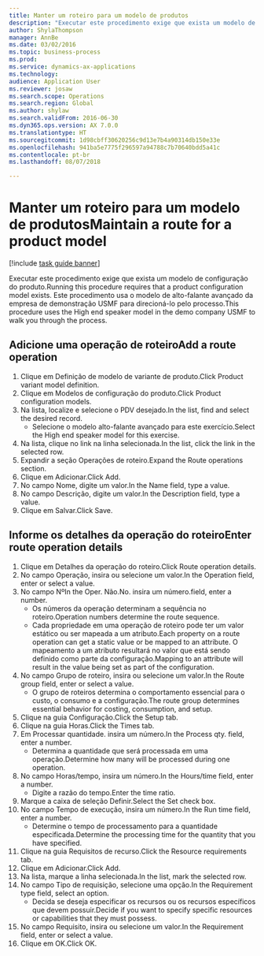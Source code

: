 ```yaml
--- 
title: Manter um roteiro para um modelo de produtos
description: "Executar este procedimento exige que exista um modelo de configuração do produto."
author: ShylaThompson
manager: AnnBe
ms.date: 03/02/2016
ms.topic: business-process
ms.prod: 
ms.service: dynamics-ax-applications
ms.technology: 
audience: Application User
ms.reviewer: josaw
ms.search.scope: Operations
ms.search.region: Global
ms.author: shylaw
ms.search.validFrom: 2016-06-30
ms.dyn365.ops.version: AX 7.0.0
ms.translationtype: HT
ms.sourcegitcommit: 1d98cbff30620256c9d13e7b4a90314db150e33e
ms.openlocfilehash: 941ba5e7775f296597a94788c7b70640bdd5a41c
ms.contentlocale: pt-br
ms.lasthandoff: 08/07/2018

---
```

# <a name="maintain-a-route-for-a-product-model"></a><span data-ttu-id="57597-103">Manter um roteiro para um modelo de produtos</span><span class="sxs-lookup"><span data-stu-id="57597-103">Maintain a route for a product model</span></span>

[!include [task guide banner](../../includes/task-guide-banner.md)]

<span data-ttu-id="57597-104">Executar este procedimento exige que exista um modelo de configuração do produto.</span><span class="sxs-lookup"><span data-stu-id="57597-104">Running this procedure requires that a product configuration model exists.</span></span> <span data-ttu-id="57597-105">Este procedimento usa o modelo de alto-falante avançado da empresa de demonstração USMF para direcioná-lo pelo processo.</span><span class="sxs-lookup"><span data-stu-id="57597-105">This procedure uses the High end speaker model in the demo company USMF to walk you through the process.</span></span>


## <a name="add-a-route-operation"></a><span data-ttu-id="57597-106">Adicione uma operação de roteiro</span><span class="sxs-lookup"><span data-stu-id="57597-106">Add a route operation</span></span>
1. <span data-ttu-id="57597-107">Clique em Definição de modelo de variante de produto.</span><span class="sxs-lookup"><span data-stu-id="57597-107">Click Product variant model definition.</span></span>
2. <span data-ttu-id="57597-108">Clique em Modelos de configuração do produto.</span><span class="sxs-lookup"><span data-stu-id="57597-108">Click Product configuration models.</span></span>
3. <span data-ttu-id="57597-109">Na lista, localize e selecione o PDV desejado.</span><span class="sxs-lookup"><span data-stu-id="57597-109">In the list, find and select the desired record.</span></span>
    * <span data-ttu-id="57597-110">Selecione o modelo alto-falante avançado para este exercício.</span><span class="sxs-lookup"><span data-stu-id="57597-110">Select the High end speaker model for this exercise.</span></span>  
4. <span data-ttu-id="57597-111">Na lista, clique no link na linha selecionada.</span><span class="sxs-lookup"><span data-stu-id="57597-111">In the list, click the link in the selected row.</span></span>
5. <span data-ttu-id="57597-112">Expandir a seção Operações de roteiro.</span><span class="sxs-lookup"><span data-stu-id="57597-112">Expand the Route operations section.</span></span>
6. <span data-ttu-id="57597-113">Clique em Adicionar.</span><span class="sxs-lookup"><span data-stu-id="57597-113">Click Add.</span></span>
7. <span data-ttu-id="57597-114">No campo Nome, digite um valor.</span><span class="sxs-lookup"><span data-stu-id="57597-114">In the Name field, type a value.</span></span>
8. <span data-ttu-id="57597-115">No campo Descrição, digite um valor.</span><span class="sxs-lookup"><span data-stu-id="57597-115">In the Description field, type a value.</span></span>
9. <span data-ttu-id="57597-116">Clique em Salvar.</span><span class="sxs-lookup"><span data-stu-id="57597-116">Click Save.</span></span>

## <a name="enter-route-operation-details"></a><span data-ttu-id="57597-117">Informe os detalhes da operação do roteiro</span><span class="sxs-lookup"><span data-stu-id="57597-117">Enter route operation details</span></span>
1. <span data-ttu-id="57597-118">Clique em Detalhes da operação do roteiro.</span><span class="sxs-lookup"><span data-stu-id="57597-118">Click Route operation details.</span></span>
2. <span data-ttu-id="57597-119">No campo Operação, insira ou selecione um valor.</span><span class="sxs-lookup"><span data-stu-id="57597-119">In the Operation field, enter or select a value.</span></span>
3. <span data-ttu-id="57597-120">No campo Nº</span><span class="sxs-lookup"><span data-stu-id="57597-120">In the Oper.</span></span> <span data-ttu-id="57597-121">Não.</span><span class="sxs-lookup"><span data-stu-id="57597-121">No.</span></span> <span data-ttu-id="57597-122">insira um número.</span><span class="sxs-lookup"><span data-stu-id="57597-122">field, enter a number.</span></span>
    * <span data-ttu-id="57597-123">Os números da operação determinam a sequência no roteiro.</span><span class="sxs-lookup"><span data-stu-id="57597-123">Operation numbers determine the route sequence.</span></span>  
    * <span data-ttu-id="57597-124">Cada propriedade em uma operação de roteiro pode ter um valor estático ou ser mapeada a um atributo.</span><span class="sxs-lookup"><span data-stu-id="57597-124">Each property on a route operation can get a static value or be mapped to an attribute.</span></span> <span data-ttu-id="57597-125">O mapeamento a um atributo resultará no valor que está sendo definido como parte da configuração.</span><span class="sxs-lookup"><span data-stu-id="57597-125">Mapping to an attribute will result in the value being set as part of the configuration.</span></span>  
4. <span data-ttu-id="57597-126">No campo Grupo de roteiro, insira ou selecione um valor.</span><span class="sxs-lookup"><span data-stu-id="57597-126">In the Route group field, enter or select a value.</span></span>
    * <span data-ttu-id="57597-127">O grupo de roteiros determina o comportamento essencial para o custo, o consumo e a configuração.</span><span class="sxs-lookup"><span data-stu-id="57597-127">The route group determines essential behavior for costing, consumption, and setup.</span></span>  
5. <span data-ttu-id="57597-128">Clique na guia Configuração.</span><span class="sxs-lookup"><span data-stu-id="57597-128">Click the Setup tab.</span></span>
6. <span data-ttu-id="57597-129">Clique na guia Horas.</span><span class="sxs-lookup"><span data-stu-id="57597-129">Click the Times tab.</span></span>
7. <span data-ttu-id="57597-130">Em Processar quantidade. insira um número.</span><span class="sxs-lookup"><span data-stu-id="57597-130">In the Process qty. field, enter a number.</span></span>
    * <span data-ttu-id="57597-131">Determina a quantidade que será processada em uma operação.</span><span class="sxs-lookup"><span data-stu-id="57597-131">Determine how many will be processed during one operation.</span></span>  
8. <span data-ttu-id="57597-132">No campo Horas/tempo, insira um número.</span><span class="sxs-lookup"><span data-stu-id="57597-132">In the Hours/time field, enter a number.</span></span>
    * <span data-ttu-id="57597-133">Digite a razão do tempo.</span><span class="sxs-lookup"><span data-stu-id="57597-133">Enter the time ratio.</span></span>  
9. <span data-ttu-id="57597-134">Marque a caixa de seleção Definir.</span><span class="sxs-lookup"><span data-stu-id="57597-134">Select the Set check box.</span></span>
10. <span data-ttu-id="57597-135">No campo Tempo de execução, insira um número.</span><span class="sxs-lookup"><span data-stu-id="57597-135">In the Run time field, enter a number.</span></span>
    * <span data-ttu-id="57597-136">Determine o tempo de processamento para a quantidade especificada.</span><span class="sxs-lookup"><span data-stu-id="57597-136">Determine the processing time for the quantity that you have specified.</span></span>  
11. <span data-ttu-id="57597-137">Clique na guia Requisitos de recurso.</span><span class="sxs-lookup"><span data-stu-id="57597-137">Click the Resource requirements tab.</span></span>
12. <span data-ttu-id="57597-138">Clique em Adicionar.</span><span class="sxs-lookup"><span data-stu-id="57597-138">Click Add.</span></span>
13. <span data-ttu-id="57597-139">Na lista, marque a linha selecionada.</span><span class="sxs-lookup"><span data-stu-id="57597-139">In the list, mark the selected row.</span></span>
14. <span data-ttu-id="57597-140">No campo Tipo de requisição, selecione uma opção.</span><span class="sxs-lookup"><span data-stu-id="57597-140">In the Requirement type field, select an option.</span></span>
    * <span data-ttu-id="57597-141">Decida se deseja especificar os recursos ou os recursos específicos que devem possuir.</span><span class="sxs-lookup"><span data-stu-id="57597-141">Decide if you want to specify specific resources or capabilities that they must possess.</span></span>  
15. <span data-ttu-id="57597-142">No campo Requisito, insira ou selecione um valor.</span><span class="sxs-lookup"><span data-stu-id="57597-142">In the Requirement field, enter or select a value.</span></span>
16. <span data-ttu-id="57597-143">Clique em OK.</span><span class="sxs-lookup"><span data-stu-id="57597-143">Click OK.</span></span>


